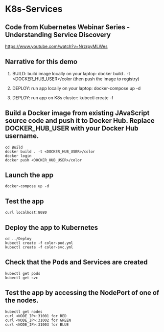 # K8s-Services

## Code from Kubernetes Webinar Series - Understanding Service Discovery
https://www.youtube.com/watch?v=NrzrpyMLWes

## Narrative for this demo
1. BUILD: build image locally on your laptop: docker build . -t <DOCKER_HUB_USER>/color  (then push the image to registry)

2. DEPLOY: run app locally on your laptop: docker-compose up -d 

3. DEPLOY: run app on K8s cluster: kubectl create -f



## Build a Docker image from existing JAvaScript source code and push it to Docker Hub. Replace DOCKER_HUB_USER with your Docker Hub username.
```
cd Build
docker build . -t <DOCKER_HUB_USER>/color
docker login
docker push <DOCKER_HUB_USER>/color
```

## Launch the app
```
docker-compose up -d
```

## Test the app
```
curl localhost:8080
```

## Deploy the app to Kubernetes
```
cd ../Deploy
kubectl create -f color-pod.yml
kubectl create -f color-svc.yml
```

## Check that the Pods and Services are created
```
kubectl get pods
kubectl get svc
```


## Test the app by accessing the NodePort of one of the nodes.

```
kubectl get nodes
curl <NODE_IP>:31001 for RED
curl <NODE_IP>:31002 for GREEN
curl <NODE_IP>:31003 for BLUE
```









